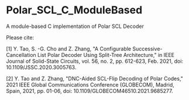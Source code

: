 # Polar_SCL_C_ModuleBased

A module-based C implementation of Polar SCL Decoder

Please cite:

[1] Y. Tao, S. -G. Cho and Z. Zhang, "A Configurable Successive-Cancellation List Polar Decoder Using Split-Tree Architecture," in IEEE Journal of Solid-State Circuits, vol. 56, no. 2, pp. 612-623, Feb. 2021, doi: 10.1109/JSSC.2020.3005763. 

[2] Y. Tao and Z. Zhang, "DNC-Aided SCL-Flip Decoding of Polar Codes," 2021 IEEE Global Communications Conference (GLOBECOM), Madrid, Spain, 2021, pp. 01-06, doi: 10.1109/GLOBECOM46510.2021.9685277.
